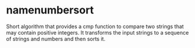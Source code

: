 # namenumbersort
Short algorithm that provides a cmp function to compare two strings that may contain positive integers. It transforms the input strings to a sequence of strings and numbers and then sorts it.
